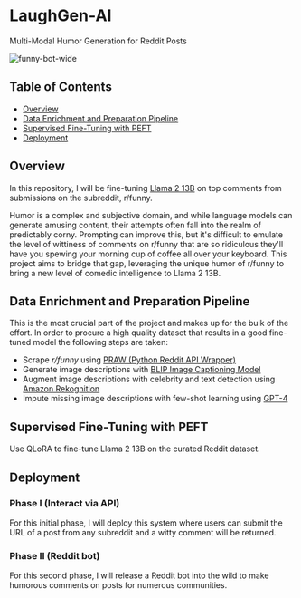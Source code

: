 # LaughGen-AI
Multi-Modal Humor Generation for Reddit Posts

![funny-bot-wide](https://github.com/jrbarclay37/LaughGen-AI/blob/main/images/funny-bot-wide.png?raw=true)

## Table of Contents

- [Overview](#overview)
- [Data Enrichment and Preparation Pipeline](#data-enrichment-and-preparation-pipeline)
- [Supervised Fine-Tuning with PEFT](#supervised-fine-tuning-with-peft)
- [Deployment](#deployment)

## Overview

In this repository, I will be fine-tuning [Llama 2 13B](https://huggingface.co/meta-llama/Llama-2-13b) on top comments from submissions on the subreddit, r/funny.

Humor is a complex and subjective domain, and while language models can generate amusing content, their attempts often fall into the realm of predictably corny. Prompting can improve this, but it's difficult to emulate the level of wittiness of comments on r/funny that are so ridiculous they'll have you spewing your morning cup of coffee all over your keyboard. This project aims to bridge that gap, leveraging the unique humor of r/funny to bring a new level of comedic intelligence to Llama 2 13B.

## Data Enrichment and Preparation Pipeline
This is the most crucial part of the project and makes up for the bulk of the effort. In order to procure a high quality dataset that results in a good fine-tuned model the following steps are taken:
- Scrape *r/funny* using [PRAW (Python Reddit API Wrapper)](https://praw.readthedocs.io/en/stable/)
- Generate image descriptions with [BLIP Image Captioning Model](https://huggingface.co/Salesforce/blip-image-captioning-large)
- Augment image descriptions with celebrity and text detection using [Amazon Rekognition](https://aws.amazon.com/rekognition/)
- Impute missing image descriptions with few-shot learning using [GPT-4](https://openai.com/gpt-4)

## Supervised Fine-Tuning with PEFT
Use QLoRA to fine-tune Llama 2 13B on the curated Reddit dataset.

## Deployment

### Phase I (Interact via API)
For this initial phase, I will deploy this system where users can submit the URL of a post from any subreddit and a witty comment will be returned. 

### Phase II (Reddit bot)
For this second phase, I will release a Reddit bot into the wild to make humorous comments on posts for numerous communities.
